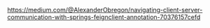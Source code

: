 https://medium.com/@AlexanderObregon/navigating-client-server-communication-with-springs-feignclient-annotation-70376157cefd